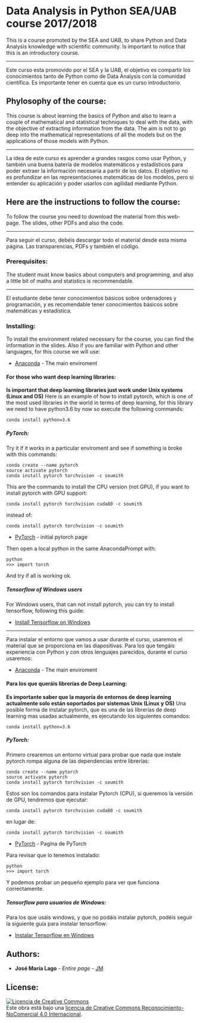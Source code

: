 # Data Analysis in Python SEA/UAB course 2017/2018
This is a course promoted by the SEA and UAB, to share Python and Data Analysis knowledge with scientific community.
Is important to notice that this is an introductory course.
___
Este curso esta promovido por el SEA y la UAB, el objetivo es compartir los conocimientos tanto de Python como de Data Analysis con la comunidad científica. Es importante tener en cuenta que es un curso introductorio.

## Phylosophy of the course:
This course is about learning the basics of Python and also to learn a couple of mathematical and statistical techniques to deal with the data, with the objective of extracting information from the data.
The aim is not to go deep into the mathematical representations of all the models but on the applications of those models with Python.
___
La idea de este curso es aprender a grandes rasgos como usar Python, y también una buena batería de modelos matemáticos y estadísticos para poder extraer la información necesaria a partir de los datos.
El objetivo no es profundizar en las representaciones matemáticas de los modelos, pero si entender su aplicación y poder usarlos con agilidad mediante Python.
## Here are the instructions to follow the course:
To follow the course you need to download the material from this web-page. The slides, other PDFs and also the code.
___
Para seguir el curso, debéis descargar todo el material desde esta misma página. Las transparencias, PDFs y también el código.

### Prerequisites:

The student must know basics about computers and programming, and also a little bit of maths and statistics is recommendable.
___
El estudiante debe tener conocimientos básicos sobre ordenadores y programación, y es recomendable tener conocimientos básicos sobre  matemáticas y estadística.

### Installing:

To install the environment related necessary for the course, you can find the information in the slides.
Also if you are familiar with Python and other languages, for this course we will use:
* [Anaconda](https://www.continuum.io/downloads) - The main enviroment

#### For those who want deep learning libraries:
**Is important that deep learning libraries just work under Unix systems (Linux and OS)**
Here is an example of how to install pytorch, which is one of the most used libraries in the world in terms of deep learning, for this library we need to have python3.6 by now so execute the following commands:
```
conda install python=3.6
```
##### PyTorch:
Try it if it works in a particular enviroment and see if something is broke with this commands:
```
conda create --name pytorch
source activate pytorch
conda install pytorch torchvision -c soumith
```

This are the commands to install the CPU version (not GPU), if you want to install pytorch with GPU support:
```
conda install pytorch torchvision cuda80 -c soumith
```
instead of:
```
conda install pytorch torchvision -c soumith
```

* [PyTorch](http://pytorch.org/) - initial pytorch page

Then open a local python in the same AnacondaPrompt with:
```
python
>>> import torch
```
And try if all is working ok.

##### Tensorflow of Windows users
For Windows users, that can not install pytorch, you can try to install tensorflow, following this guide:
* [Install Tensorflow on Windows](https://www.tensorflow.org/install/install_windows)
___
Para instalar el entorno que vamos a usar durante el curso, usaremos el material que se proporciona en las diapositivas.
Para los que tengáis experiencia con Python y con otros lenguajes parecidos, durante el curso usaremos:
* [Anaconda](https://www.continuum.io/downloads) - The main enviroment

#### Para los que queráis librerías de Deep Learning:
**Es importante saber que la mayoria de entornos de deep learning actualmente solo están soportados por sistemas Unix (Linux y OS)**
Una posible forma de instalar pytorch, que es una de las librerías de deep learning mas usadas actualmente, es ejecutando los siguientes comandos:
```
conda install python=3.6
```
##### PyTorch:
Primero crearemos un entorno virtual para probar que nada que instale pytorch rompa alguna de las dependencias entre librerías:
```
conda create --name pytorch
source activate pytorch
conda install pytorch torchvision -c soumith
```
Estos son los comandos para instalar Pytorch (CPU), si queremos la versión de GPU, tendremos que ejecutar:
```
conda install pytorch torchvision cuda80 -c soumith
```
en lugar de:
```
conda install pytorch torchvision -c soumith
```

* [PyTorch](http://pytorch.org/) - Pagina de PyTorch

Para revisar que lo tenemos instalado:
```
python
>>> import torch
```
Y podemos probar un pequeño ejemplo para ver que funciona correctamente.

##### Tensorflow para usuarios de Windows:
Para los que usáis windows, y que no podáis instalar pytorch, podéis seguir la siguiente guía para instalar tensorflow:
* [Instalar Tensorflow en Windows](https://www.tensorflow.org/install/install_windows)

## Authors:

* **José María Lago** - *Entire page* - [JM](https://github.com/jmlago)

## License:
<a rel="license" href="http://creativecommons.org/licenses/by-nc/4.0/"><img alt="Licencia de Creative Commons" style="border-width:0" src="https://i.creativecommons.org/l/by-nc/4.0/88x31.png" /></a><br />Este obra está bajo una <a rel="license" href="http://creativecommons.org/licenses/by-nc/4.0/">licencia de Creative Commons Reconocimiento-NoComercial 4.0 Internacional</a>.
